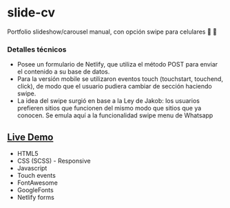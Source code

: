 # slide-cv
Portfolio slideshow/carousel manual, con opción swipe para celulares :carousel_horse: :iphone:

### Detalles técnicos
* Posee un formulario de Netlify, que utiliza el método POST para enviar el contenido a su base de datos. 
* Para la versión mobile se utilizaron eventos touch (touchstart, touchend, click), de modo que el usuario pudiera cambiar de sección haciendo swipe.
* La idea del swipe surgió en base a la Ley de Jakob: los usuarios prefieren sitios que funcionen del mismo modo que sitios que ya conocen. Se emula aquí a la funcionalidad swipe menu de Whatsapp

## [Live Demo](https://elated-jennings-e1fd25.netlify.app)

* HTML5
* CSS (SCSS) - Responsive
* Javascript
* Touch events
* FontAwesome
* GoogleFonts
* Netlify forms
